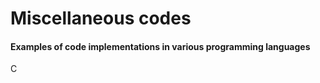 # Miscellaneous codes #

#### Examples of code implementations in various programming languages ####

C
